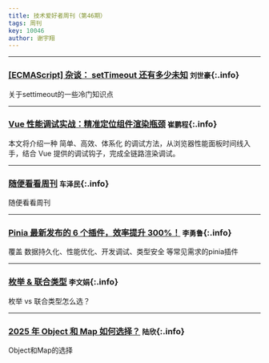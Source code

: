 ```yaml
---
title: 技术爱好者周刊（第46期）
tags: 周刊
key: 10046
author: 谢宇翔
---
```

---

### [[ECMAScript] 杂谈： setTimeout 还有多少未知](https://juejin.cn/post/7496688910651834406/) `刘世豪`{:.info}

关于settimeout的一些冷门知识点

---
### [Vue 性能调试实战：精准定位组件渲染瓶颈](https://j0t9xglvod.feishu.cn/wiki/NnEuwVQluiM456kzdi2cvMphn7H) `崔鹏程`{:.info}

本文将介绍一种 简单、高效、体系化 的调试方法，从浏览器性能面板时间线入手，结合 Vue 提供的调试钩子，完成全链路渲染调试。

---
### [随便看看周刊](https://juejin.cn/post/7500425545563324453) `车泽民`{:.info}

随便看看周刊

---
### [Pinia 最新发布的 6 个插件，效率提升 300%！](https://mp.weixin.qq.com/s/KH4tPHYlOaLQEw-Nzs7ahg) `李勇鲁`{:.info}

覆盖 数据持久化、性能优化、开发调试、类型安全 等常见需求的pinia插件

---
### [枚举 & 联合类型](https://mp.weixin.qq.com/s/oRtTzH9SS5pB0mAlrN-BoQ/) `李文娟`{:.info}

枚举 vs 联合类型怎么选？

---
### [2025 年 Object 和 Map 如何选择？](https://mp.weixin.qq.com/s/Ia7byLHAVsHtPbzuGz9JDg) `陆欣`{:.info}

Object和Map的选择
